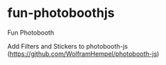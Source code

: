 # fun-photoboothjs
Fun Photobooth

Add Filters and Stickers to photobooth-js (https://github.com/WolframHempel/photobooth-js)
